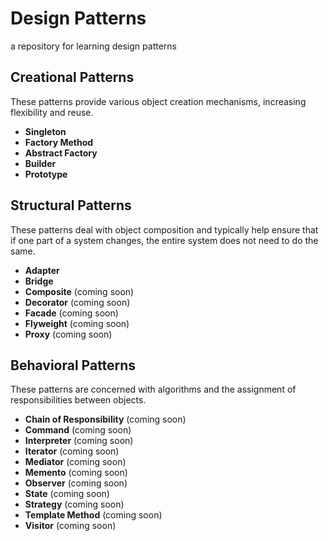 # Design Patterns
a repository for learning design patterns 

## Creational Patterns
These patterns provide various object creation mechanisms, increasing flexibility and reuse.
- **Singleton**
- **Factory Method**
- **Abstract Factory** 
- **Builder**
- **Prototype**

## Structural Patterns
These patterns deal with object composition and typically help ensure that if one part of a system changes, the entire system does not need to do the same.
- **Adapter**
- **Bridge**
- **Composite** (coming soon)
- **Decorator** (coming soon)
- **Facade** (coming soon)
- **Flyweight** (coming soon)
- **Proxy** (coming soon)

## Behavioral Patterns
These patterns are concerned with algorithms and the assignment of responsibilities between objects.
- **Chain of Responsibility** (coming soon)
- **Command** (coming soon)
- **Interpreter** (coming soon)
- **Iterator** (coming soon)
- **Mediator** (coming soon)
- **Memento** (coming soon)
- **Observer** (coming soon)
- **State** (coming soon)
- **Strategy** (coming soon)
- **Template Method** (coming soon)
- **Visitor** (coming soon)
